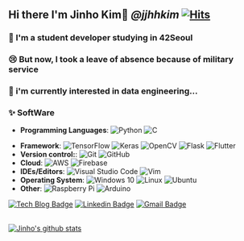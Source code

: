 ## Hi there I'm Jinho Kim👋 ***@jjhhkim*** [![Hits](https://hits.seeyoufarm.com/api/count/incr/badge.svg?url=https%3A%2F%2Fgithub.com%2Fkimjinho1)](https://hits.seeyoufarm.com)

<!--
[![Solved.ac
프로필](http://mazassumnida.wtf/api/v2/generate_badge?boj=jjhhkim)](https://solved.ac/jjhhkim)

[![jinhokim's 42 stats](https://badge42.herokuapp.com/api/stats/jinhokim)](https://github.com/JaeSeoKim/badge42)  
-->

### 🔭 I'm a student developer studying in 42Seoul

### 😢 But now, I took a leave of absence because of military service

### 🚀 i'm currently interested in data engineering...
<!-- ### 😄 You can check my CV [here](https://www.notion.so/Jinho-Kim-b84a37e6fa414a0593d2d6d42e854370)   -->

<!--
### 🎓 Education  
* Undergraduate student in Dept. of Electronics Engineering, Incheon National University (2017.03 ~)  
* Expected date of graduation: 2023.02

<img src="https://img.shields.io/badge/PyTorch-EE4C2C?style=flat-square&logo=PyTorch&logoColor=white"/></a>
-->

### ✨ SoftWare
* **Programming Languages**: 
![Python](https://img.shields.io/badge/python-%2314354C.svg?style=flat-square&logo=python&logoColor=white)
![C](https://img.shields.io/badge/c-%2300599C.svg?style=flat-square&logo=c&logoColor=white)
<!-- ![R](https://img.shields.io/badge/r-%23276DC3.svg?style=flat-square&logo=r&logoColor=white) -->
<!-- ![Dart](https://img.shields.io/badge/dart-%230175C2.svg?style=flat-square&logo=dart&logoColor=white) -->
* **Framework**: 
![TensorFlow](https://img.shields.io/badge/TensorFlow-%23FF6F00.svg?style=flat-square&logo=TensorFlow&logoColor=white)
![Keras](https://img.shields.io/badge/Keras-%23D00000.svg?style=flat-square&logo=Keras&logoColor=white)
![OpenCV](https://img.shields.io/badge/opencv-%23white.svg?style=flat-square&logo=opencv&logoColor=white)
![Flask](https://img.shields.io/badge/flask-%23000.svg?style=flat-square&logo=flask&logoColor=white)
![Flutter](https://img.shields.io/badge/Flutter-%2302569B.svg?style=flat-square&logo=Flutter&logoColor=white)
* **Version control:**: 
![Git](https://img.shields.io/badge/git-%23F05033.svg?style=flat-square&logo=git&logoColor=white)
![GitHub](https://img.shields.io/badge/github-%23121011.svg?style=flat-square&logo=github&logoColor=white)
* **Cloud**:
![AWS](https://img.shields.io/badge/AWS-%23FF9900.svg?style=flat-square&logo=amazon-aws&logoColor=white)
![Firebase](https://img.shields.io/badge/firebase-%23039BE5.svg?style=flat-square&logo=firebase)
* **IDEs/Editors**:
![Visual Studio Code](https://img.shields.io/badge/VisualStudioCode-0078d7.svg?style=flat-square&logo=visual-studio-code&logoColor=white)
![Vim](https://img.shields.io/badge/VIM-%2311AB00.svg?style=flat-square&logo=vim&logoColor=white)
* **Operating System**: 
![Windows 10](https://img.shields.io/badge/Windows-0078D6?style=flat-square&logo=windows&logoColor=white)
![Linux](https://img.shields.io/badge/Linux-FCC624?style=flat-square&logo=linux&logoColor=black)
![Ubuntu](https://img.shields.io/badge/Ubuntu-E95420?style=flat-square&logo=ubuntu&logoColor=white)
* **Other**: 
![Raspberry Pi](https://img.shields.io/badge/-RaspberryPi-C51A4A?style=flat-square&logo=Raspberry-Pi)
![Arduino](https://img.shields.io/badge/-Arduino-00979D?style=flat-square&logo=Arduino&logoColor=white)


[![Tech Blog Badge](http://img.shields.io/badge/-Tech%20blog-black?style=flat-square&logo=github&link=https://jinho-study.tistory.com//)](https://jinho-study.tistory.com//) [![Linkedin Badge](https://img.shields.io/badge/-LinkedIn-blue?style=flat-square&logo=Linkedin&logoColor=white&link=https://www.linkedin.com/in/jinho-kim-a08452191/)](https://www.linkedin.com/in/jinho-kim-a08452191/) [![Gmail Badge](https://img.shields.io/badge/-Gmail-d14836?style=flat-square&logo=Gmail&logoColor=white&link=mailto:dlfhgk62@gmail.com)](mailto:dlfhgk62@gmail.com)
<br></br>  

[![Jinho's github stats](https://github-readme-stats.vercel.app/api?username=kimjinho1)](https://github.com/anuraghazra/github-readme-stats)  


<!-- 
[![Instagram Badge](https://img.shields.io/badge/-Instagram-dd2a7b?style=flat-square&logo=instagram&logoColor=white&link=https://www.instagram.com/jinho.v2//)](https://www.instagram.com/jinho.v2/)
- 🔭 I’m currently working on ...
- 🌱 I’m currently learning ...
- 👯 I’m looking to collaborate on ...
- 🤔 I’m looking for help with ...
- 💬 Ask me about ...
- 📫 How to reach me: ...
- 😄 Pronouns: ...
- ⚡ Fun fact: ...
-->
